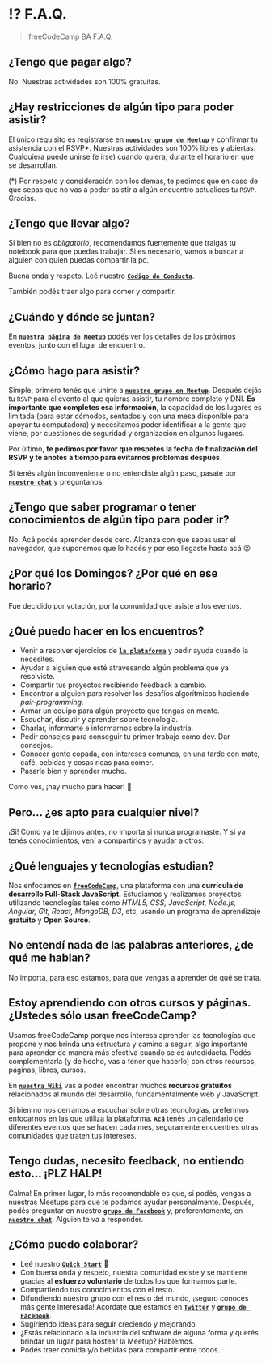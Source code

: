 # :interrobang: F.A.Q.

> freeCodeCamp BA F.A.Q.

## ¿Tengo que pagar algo?

No. Nuestras actividades son 100% gratuitas. 

## ¿Hay restricciones de algún tipo para poder asistir?

El único requisito es registrarse en **[`nuestro grupo de Meetup`](http://www.meetup.com/es/freeCodeCampBA/)** y confirmar tu asistencia con el RSVP*. Nuestras actividades son 100% libres y abiertas. Cualquiera puede unirse (e irse) cuando quiera, durante el horario en que se desarrollan. 

(*) Por respeto y consideración con los demás, te pedimos que en caso de que sepas que no vas a poder asistir a algún encuentro actualices tu `RSVP`. Gracias.

## ¿Tengo que llevar algo?

Si bien no es *obligatorio*, recomendamos fuertemente que traigas tu notebook para que puedas trabajar. Si es necesario, vamos a buscar a alguien con quien puedas compartir la pc.

Buena onda y respeto. Leé nuestro **[`Código de Conducta`](https://github.com/freeCodeCampBA/codigo)**.

También podés traer algo para comer y compartir.

## ¿Cuándo y dónde se juntan?

En **[`nuestra página de Meetup`](http://www.meetup.com/es/freeCodeCampBA/)** podés ver los detalles de los próximos eventos, junto con el lugar de encuentro.

## ¿Cómo hago para asistir?

Simple, primero tenés que unirte a **[`nuestro grupo en Meetup`](http://www.meetup.com/es/freeCodeCampBA/)**. Después dejás tu `RSVP` para el evento al que quieras asistir, tu nombre completo y DNI. **Es importante que completes esa información**, la capacidad de los lugares es limitada (para estar cómodos, sentados y con una mesa disponible para apoyar tu computadora) y necesitamos poder identificar a la gente que viene, por cuestiones de seguridad y organización en algunos lugares.

Por último, **te pedimos por favor que respetes la fecha de finalización del RSVP y te anotes a tiempo para evitarnos problemas después**.

Si tenés algún inconveniente o no entendiste algún paso, pasate por **[`nuestro chat`](http://freecodecampba.org/chat)** y preguntanos. 

## ¿Tengo que saber programar o tener conocimientos de algún tipo para poder ir?

No. Acá podés aprender desde cero. Alcanza con que sepas usar el navegador, que suponemos que lo hacés y por eso llegaste hasta acá :wink:

## ¿Por qué los Domingos? ¿Por qué en ese horario?

Fue decidido por votación, por la comunidad que asiste a los eventos.

## ¿Qué puedo hacer en los encuentros?

- Venir a resolver ejercicios de **[`la plataforma`](https://www.freecodecamp.com/map)** y pedir ayuda cuando la necesites. 
- Ayudar a alguien que esté atravesando algún problema que ya resolviste.
- Compartir tus proyectos recibiendo feedback a cambio.  
- Encontrar a alguien para resolver los desafíos algorítmicos haciendo *pair-programming*.
- Armar un equipo para algún proyecto que tengas en mente.
- Escuchar, discutir y aprender sobre tecnología.
- Charlar, informarte e informarnos sobre la industria.
- Pedir consejos para conseguir tu primer trabajo como dev. Dar consejos.
- Conocer gente copada, con intereses comunes, en una tarde con mate, café, bebidas y cosas ricas para comer.
- Pasarla bien y aprender mucho. 

Como ves, ¡hay mucho para hacer! :rainbow:

## Pero... ¿es apto para cualquier nivel?

¡Si! Como ya te dijimos antes, no importa si nunca programaste. Y si ya tenés conocimientos, vení a compartirlos y ayudar a otros.

## ¿Qué lenguajes y tecnologías estudian?

Nos enfocamos en **[`freeCodeCamp`](https://www.freecodecamp.com/)**, una plataforma con una **currícula de desarrollo Full-Stack JavaScript.** Estudiamos y realizamos proyectos utilizando tecnologías tales como *HTML5, CSS, JavaScript, Node.js, Angular, Git, React, MongoDB, D3*, etc, usando un programa de aprendizaje **gratuito** y **Open Source**.

## No entendí nada de las palabras anteriores, ¿de qué me hablan?

No importa, para eso estamos, para que vengas a aprender de qué se trata.

## Estoy aprendiendo con otros cursos y páginas. ¿Ustedes sólo usan freeCodeCamp?

Usamos freeCodeCamp porque nos interesa aprender las tecnologías que propone y nos brinda una estructura y camino a seguir, algo importante para aprender de manera más efectiva cuando se es autodidacta. Podés complementarla (y de hecho, vas a tener que hacerlo) con otros recursos, páginas, libros, cursos. 

En **[`nuestra Wiki`](https://freecodecampba.org/wiki/)** vas a poder encontrar muchos **recursos gratuitos** relacionados al mundo del desarrollo, fundamentalmente web y JavaScript.

Si bien no nos cerramos a escuchar sobre otras tecnologías, preferimos enfocarnos en las que utiliza la plataforma. **[`Acá`](http://meetupjs.com.ar/calendario.html)** tenés un calendario de diferentes eventos que se hacen cada mes, seguramente encuentres otras comunidades que traten tus intereses.

## Tengo dudas, necesito feedback, no entiendo esto... ¡PLZ HALP!

Calma! En primer lugar, lo más recomendable es que, si podés, vengas a nuestras Meetups para que te podamos ayudar personalmente. Después, podés preguntar en nuestro **[`grupo de Facebook`](https://www.facebook.com/groups/free.code.camp.buenos.aires/)** y, preferentemente, en **[`nuestro chat`](http://freecodecampba.org/chat)**. Alguien te va a responder.

## ¿Cómo puedo colaborar?

- Leé nuestro **[`Quick Start`](https://github.com/freeCodeCampBA/quick-start)** :rocket:
- Con buena onda y respeto, nuestra comunidad existe y se mantiene gracias al **esfuerzo voluntario** de todos los que formamos parte.
- Compartiendo tus conocimientos con el resto.
- Difundiendo nuestro grupo con el resto del mundo, ¡seguro conocés más gente interesada! Acordate que estamos en **[`Twitter`](https://twitter.com/freeCodeCampBA)** y **[`grupo de Facebook`](https://www.facebook.com/groups/free.code.camp.buenos.aires/)**.
- Sugiriendo ideas para seguir creciendo y mejorando.
- ¿Estás relacionado a la industria del software de alguna forma y querés brindar un lugar para hostear la Meetup? Hablemos.
- Podés traer comida y/o bebidas para compartir entre todos.
